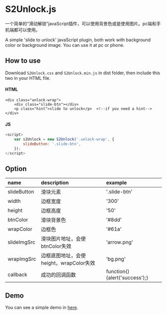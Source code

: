 # S2Unlock.js

一个简单的“滑动解锁”javaScript插件，可以使用背景色或是使用图片。pc端和手机端都可以使用。

A simple 'slide to unlock' javaScript plugin, both work with background color or background image. You can use it at pc or phone.

## How to use
Download `S2Unlock.css` and `S2Unlock.min.js` in dist folder, then include this two in your HTML file.

#### HTML
```hmtl
<div class="unlock-wrap">
	<div class="slide-btn"></div>
	<p class="hint">slide to unlock</p>  <!--if you need a hint-->
</div>
```
#### JS
```js
<script>
	var s2Unlock = new S2Unlock('.unlock-wrap', {
		slideButton: '.slide-btn',
	});
</script>
```
## Option
|name|description|example|
|:---|:---|:---|
|slideButton|滑块元素|'.slide-btn'|
|width|边框宽度|'300'|
|height|边框高度|'50'|
|btnColor|滑块背景色|'#8dd'|
|wrapColor|边框色|'#61a'|
|slideImgSrc|滑块图片地址，会使btnColor失效|'arrow.png'|
|wrapImgSrc|边框底图地址，会使height，wrapColor失效|'bg.png'|
|callback|成功的回调函数|function() {alert('success');}|

## Demo
You can see a simple demo in [here](http://htmlpreview.github.io/?https://github.com/Lynn0108/S2Unlock.js/blob/master/demo/demo.html).
